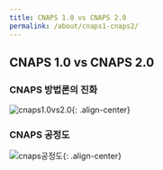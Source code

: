 ```yaml
---
title: CNAPS 1.0 vs CNAPS 2.0
permalink: /about/cnaps1-cnaps2/
---
```


## CNAPS 1.0 vs CNAPS 2.0

### CNAPS 방법론의 진화

![cnaps1.0vs2.0](https://cnaps-skcc.github.io/assets/images/cnaps1vs2.png){: .align-center}

### CNAPS 공정도

![cnaps공정도](https://cnaps-skcc.github.io/assets/images/cnaps공정도.png){: .align-center}
